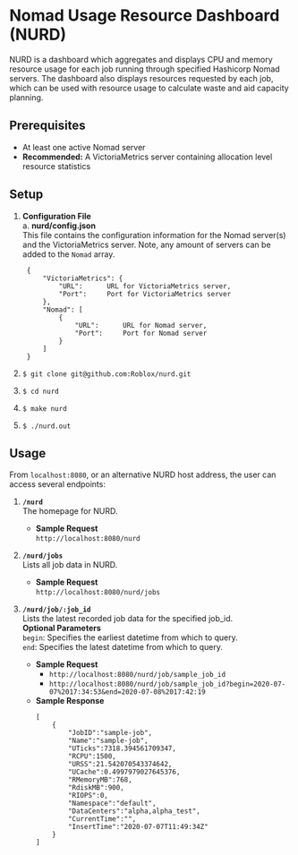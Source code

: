 # Nomad Usage Resource Dashboard (NURD)
NURD is a dashboard which aggregates and displays CPU and memory resource usage for each job running through specified Hashicorp Nomad servers. The dashboard also displays resources requested by each job, which can be used with resource usage to calculate waste and aid capacity planning. 

## Prerequisites
* At least one active Nomad server
* **Recommended:** A VictoriaMetrics server containing allocation level resource statistics

## Setup
1. **Configuration File**<br>
    a. **nurd/config.json**<br>
        This file contains the configuration information for the Nomad server(s) and the VictoriaMetrics server. Note, any amount of servers can be added to the `Nomad` array.

        {
            "VictoriaMetrics": {
                "URL":      URL for VictoriaMetrics server, 
                "Port":     Port for VictoriaMetrics server
            },
            "Nomad": [
                {
                    "URL":      URL for Nomad server, 
                    "Port":     Port for Nomad server
                }
            ]
        }
2. `$ git clone git@github.com:Roblox/nurd.git`
3. `$ cd nurd`
4. `$ make nurd`
5. `$ ./nurd.out`

## Usage
From `localhost:8080`, or an alternative NURD host address, the user can access several endpoints:

1. **`/nurd`**<br>
The homepage for NURD.
    * **Sample Request**<br>
    `http://localhost:8080/nurd`

2. **`/nurd/jobs`**<br>
Lists all job data in NURD.
    * **Sample Request**<br>
    `http://localhost:8080/nurd/jobs`

3. **`/nurd/job/:job_id`**<br>
Lists the latest recorded job data for the specified job_id.<br>
**Optional Parameters**<br>
`begin`: Specifies the earliest datetime from which to query.<br>
`end`: Specifies the latest datetime from which to query.<br>
    * **Sample Request**<br>
        * `http://localhost:8080/nurd/job/sample_job_id`<br>
        * `http://localhost:8080/nurd/job/sample_job_id?begin=2020-07-07%2017:34:53&end=2020-07-08%2017:42:19`
    * **Sample Response**<br>
        ```
        [
            {
                "JobID":"sample-job",
                "Name":"sample-job",
                "UTicks":7318.394561709347,
                "RCPU":1500,
                "URSS":21.542070543374642,
                "UCache":0.4997979027645376,
                "RMemoryMB":768,
                "RdiskMB":900,
                "RIOPS":0,
                "Namespace":"default",
                "DataCenters":"alpha,alpha_test",
                "CurrentTime":"",
                "InsertTime":"2020-07-07T11:49:34Z"
            }
        ]
        ```